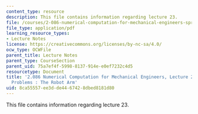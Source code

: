 ```yaml
---
content_type: resource
description: This file contains information regarding lecture 23.
file: /courses/2-086-numerical-computation-for-mechanical-engineers-spring-2013/8ca55557ee3dde4467428dbed8181d80_MIT2_086S13_lecture23.pdf
file_type: application/pdf
learning_resource_types:
- Lecture Notes
license: https://creativecommons.org/licenses/by-nc-sa/4.0/
ocw_type: OCWFile
parent_title: Lecture Notes
parent_type: CourseSection
parent_uid: 75a7ef4f-5998-8137-914e-e0ef7232c4d5
resourcetype: Document
title: '2.086 Numerical Computation for Mechanical Engineers, Lecture 23: Nonlinear
  Problems : The Robot Arm'
uid: 8ca55557-ee3d-de44-6742-8dbed8181d80
---
```

This file contains information regarding lecture 23.